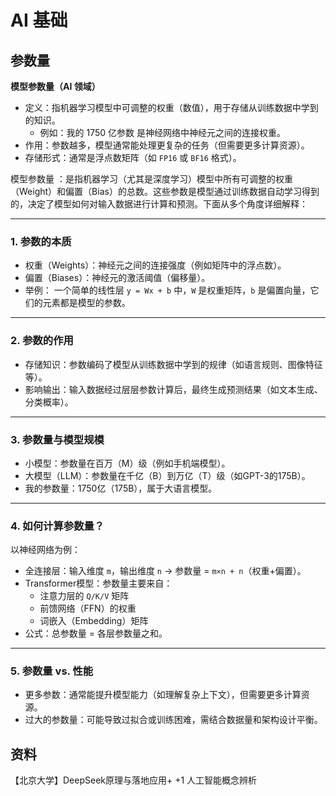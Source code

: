 # AI 基础



## 参数量

 **模型参数量（AI 领域）**

- 定义：指机器学习模型中可调整的权重（数值），用于存储从训练数据中学到的知识。
  - 例如：我的 1750 亿参数 是神经网络中神经元之间的连接权重。
- 作用：参数越多，模型通常能处理更复杂的任务（但需要更多计算资源）。
- 存储形式：通常是浮点数矩阵（如 `FP16` 或 `BF16` 格式）。

模型参数量 ：是指机器学习（尤其是深度学习）模型中所有可调整的权重（Weight）和偏置（Bias）的总数。这些参数是模型通过训练数据自动学习得到的，决定了模型如何对输入数据进行计算和预测。下面从多个角度详细解释：

------

### 1. 参数的本质

- 权重（Weights）：神经元之间的连接强度（例如矩阵中的浮点数）。
- 偏置（Biases）：神经元的激活阈值（偏移量）。
- 举例：
  一个简单的线性层 `y = Wx + b` 中，`W` 是权重矩阵，`b` 是偏置向量，它们的元素都是模型的参数。

------

### 2. 参数的作用

- 存储知识：参数编码了模型从训练数据中学到的规律（如语言规则、图像特征等）。
- 影响输出：输入数据经过层层参数计算后，最终生成预测结果（如文本生成、分类概率）。

------

### 3. 参数量与模型规模

- 小模型：参数量在百万（M）级（例如手机端模型）。
- 大模型（LLM）：参数量在千亿（B）到万亿（T）级（如GPT-3的175B）。
- 我的参数量：1750亿（175B），属于大语言模型。

------

### 4. 如何计算参数量？

以神经网络为例：

- 全连接层：输入维度 `m`，输出维度 `n` → 参数量 = `m×n + n`（权重+偏置）。
- Transformer模型：参数量主要来自：
  - 注意力层的 `Q/K/V` 矩阵
  - 前馈网络（FFN）的权重
  - 词嵌入（Embedding）矩阵
- 公式：总参数量 = 各层参数量之和。

------

### 5. 参数量 vs. 性能

- 更多参数：通常能提升模型能力（如理解复杂上下文），但需要更多计算资源。
- 过大的参数量：可能导致过拟合或训练困难，需结合数据量和架构设计平衡。





## 资料

【北京大学】DeepSeek原理与落地应用+ +1 人工智能概念辨析

